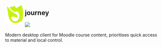 <a href="https://radare.org/"><img border=0 src="public/icons/journey.svg" alt="logo" align="left" width="64px"></a>

## journey

<img src="https://skillicons.dev/icons?i=rust,react,tauri,typescript" />


<span>Modern desktop client for Moodle course content, prioritises quick access to material and local control.</span>

